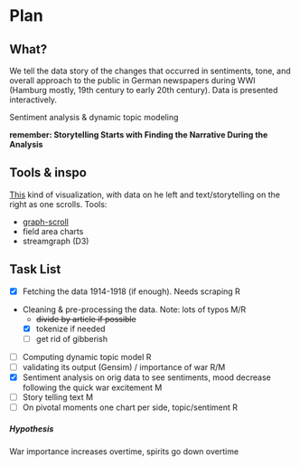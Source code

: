 # Plan

## What?

We tell the data story of the changes that occurred in sentiments, tone, 
and overall approach to the public in German newspapers during WWI
(Hamburg mostly, 19th century to early 20th century). Data is presented interactively.

Sentiment analysis & dynamic topic modeling

**remember: Storytelling Starts with Finding the Narrative During the Analysis**

## Tools & inspo
[This](http://www.nytimes.com/newsgraphics/2013/10/13/russia/index.html) kind of visualization, 
with data on he left and text/storytelling on the right as one scrolls.
Tools:
- [graph-scroll](https://github.com/1wheel/graph-scroll)
- field area charts
- streamgraph (D3)

## Task List

- [x] Fetching the data 1914-1918 (if enough). Needs scraping  R
- Cleaning & pre-processing the data. Note: lots of typos  M/R
  - ~~divide by article if possible~~
  - [x] tokenize if needed
  - [ ] get rid of gibberish
- [ ] Computing dynamic topic model R
- [ ] validating its output (Gensim) / importance of war   R/M
- [x] Sentiment analysis on orig data to see sentiments, mood decrease following the quick war excitement  M
- [ ] Story telling text  M
- [ ] On pivotal moments one chart per side, topic/sentiment  R

 ##### Hypothesis
 War importance increases overtime, spirits go down overtime